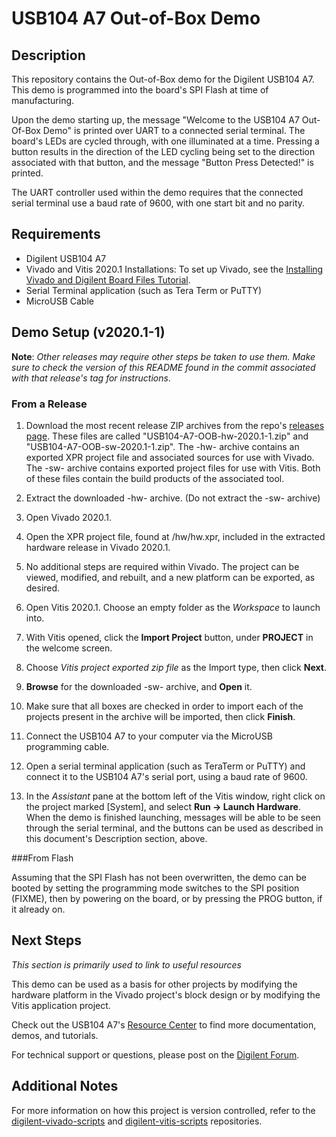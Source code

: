 # USB104 A7 Out-of-Box Demo

## Description

This repository contains the Out-of-Box demo for the Digilent USB104 A7. This demo is programmed into the board's SPI Flash at time of manufacturing.

Upon the demo starting up, the message "Welcome to the USB104 A7 Out-Of-Box Demo" is printed over UART to a connected serial terminal. The board's LEDs are cycled through, with one illuminated at a time. Pressing a button results in the direction of the LED cycling being set to the direction associated with that button, and the message "Button Press Detected!" is printed.

The UART controller used within the demo requires that the connected serial terminal use a baud rate of 9600, with one start bit and no parity.

## Requirements

* Digilent USB104 A7
* Vivado and Vitis 2020.1 Installations: To set up Vivado, see the [Installing Vivado and Digilent Board Files Tutorial](https://reference.digilentinc.com/learn/programmable-logic/tutorials/2020.1/installation).
* Serial Terminal application (such as Tera Term or PuTTY)
* MicroUSB Cable

## Demo Setup (v2020.1-1)


**Note**: *Other releases may require other steps be taken to use them. Make sure to check the version of this README found in the commit associated with that release's tag for instructions*.

### From a Release

1. Download the most recent release ZIP archives from the repo's [releases page](https://github.com/Digilent/USB104-A7-OOB/releases). These files are called "USB104-A7-OOB-hw-2020.1-1.zip" and "USB104-A7-OOB-sw-2020.1-1.zip". The -hw- archive contains an exported XPR project file and associated sources for use with Vivado. The -sw- archive contains exported project files for use with Vitis. Both of these files contain the build products of the associated tool.

2. Extract the downloaded -hw- archive. (Do not extract the -sw- archive)

3. Open Vivado 2020.1.

4. Open the XPR project file, found at <archive extracted location>/hw/hw.xpr, included in the extracted hardware release in Vivado 2020.1.

5. No additional steps are required within Vivado. The project can be viewed, modified, and rebuilt, and a new platform can be exported, as desired.

6. Open Vitis 2020.1. Choose an empty folder as the *Workspace* to launch into.

7. With Vitis opened, click the **Import Project** button, under **PROJECT** in the welcome screen.

8. Choose *Vitis project exported zip file* as the Import type, then click **Next**.

9. **Browse** for the downloaded -sw- archive, and **Open** it.

10. Make sure that all boxes are checked in order to import each of the projects present in the archive will be imported, then click **Finish**.

11. Connect the USB104 A7 to your computer via the MicroUSB programming cable.

12. Open a serial terminal application (such as TeraTerm or PuTTY) and connect it to the USB104 A7's serial port, using a baud rate of 9600.

13. In the *Assistant* pane at the bottom left of the Vitis window, right click on the project marked [System], and select **Run -> Launch Hardware**. When the demo is finished launching, messages will be able to be seen through the serial terminal, and the buttons can be used as described in this document's Description section, above.

###From Flash

Assuming that the SPI Flash has not been overwritten, the demo can be booted by setting the programming mode switches to the SPI position (FIXME), then by powering on the board, or by pressing the PROG button, if it already on.

## Next Steps

*This section is primarily used to link to useful resources*

This demo can be used as a basis for other projects by modifying the hardware platform in the Vivado project's block design or by modifying the Vitis application project.

Check out the USB104 A7's [Resource Center](https://reference.digilentinc.com/reference/programmable-logic/usb104-a7/start) to find more documentation, demos, and tutorials.

For technical support or questions, please post on the [Digilent Forum](https://forum.digilentinc.com/).

## Additional Notes

For more information on how this project is version controlled, refer to the [digilent-vivado-scripts](https://github.com/digilent/digilent-vivado-scripts) and [digilent-vitis-scripts](https://github.com/Digilent/digilent-vitis-scripts) repositories.